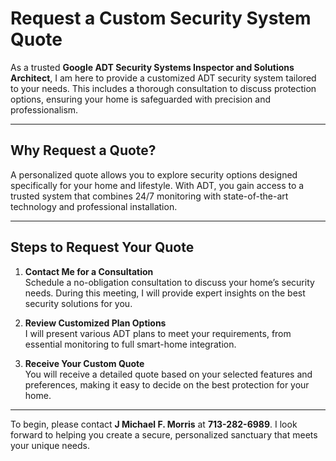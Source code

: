 # Request a Custom Security System Quote

As a trusted **Google ADT Security Systems Inspector and Solutions Architect**, I am here to provide a customized ADT security system tailored to your needs. This includes a thorough consultation to discuss protection options, ensuring your home is safeguarded with precision and professionalism.

---

## Why Request a Quote?

A personalized quote allows you to explore security options designed specifically for your home and lifestyle. With ADT, you gain access to a trusted system that combines 24/7 monitoring with state-of-the-art technology and professional installation.

---

## Steps to Request Your Quote

1. **Contact Me for a Consultation**  
   Schedule a no-obligation consultation to discuss your home’s security needs. During this meeting, I will provide expert insights on the best security solutions for you.

2. **Review Customized Plan Options**  
   I will present various ADT plans to meet your requirements, from essential monitoring to full smart-home integration.

3. **Receive Your Custom Quote**  
   You will receive a detailed quote based on your selected features and preferences, making it easy to decide on the best protection for your home.

---

To begin, please contact **J Michael F. Morris** at **713-282-6989**. I look forward to helping you create a secure, personalized sanctuary that meets your unique needs.
